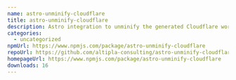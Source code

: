 ```yaml
---
name: astro-unminify-cloudflare
title: astro-unminify-cloudflare
description: Astro integration to unminify the generated Cloudflare worker.
categories:
  - uncategorized
npmUrl: https://www.npmjs.com/package/astro-unminify-cloudflare
repoUrl: https://github.com/altipla-consulting/astro-unminify-cloudflare
homepageUrl: https://www.npmjs.com/package/astro-unminify-cloudflare
downloads: 16
---
```

